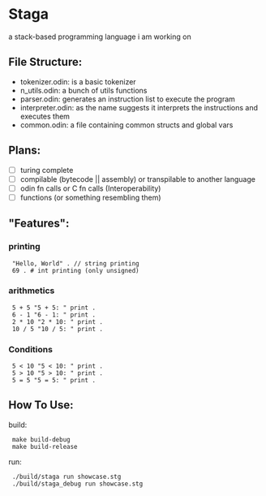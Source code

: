 # Staga
a stack-based programming language i am working on

## File Structure:
- tokenizer.odin: is a basic tokenizer
- n_utils.odin: a bunch of utils functions
- parser.odin: generates an instruction list to execute the program
- interpreter.odin: as the name suggests it interprets the instructions and executes them
- common.odin: a file containing common structs and global vars

## Plans:
- [ ] turing complete
- [ ] compilable (bytecode || assembly) or transpilable to another language
- [ ] odin fn calls or C fn calls (Interoperability)
- [ ] functions (or something resembling them)

## "Features":
### printing
```
 "Hello, World" . // string printing
 69 . # int printing (only unsigned)
```

### arithmetics
```
 5 + 5 "5 + 5: " print .
 6 - 1 "6 - 1: " print .
 2 * 10 "2 * 10: " print .
 10 / 5 "10 / 5: " print .
```

### Conditions
```
 5 < 10 "5 < 10: " print .
 5 > 10 "5 > 10: " print .
 5 = 5 "5 = 5: " print .
```

## How To Use:
build:
```console
 make build-debug
 make build-release
```

run:
```console
 ./build/staga run showcase.stg
 ./build/staga_debug run showcase.stg
```
